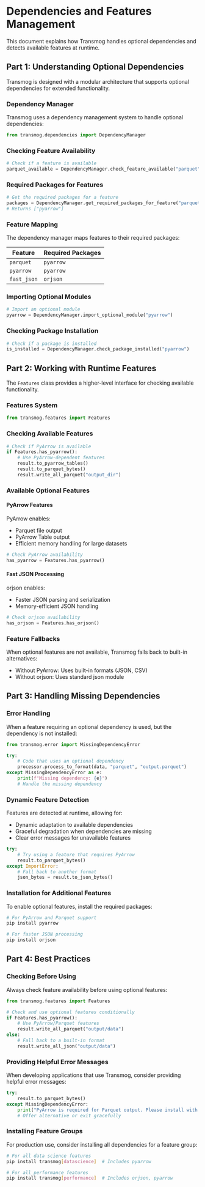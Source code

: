 # Dependencies and Features Management

This document explains how Transmog handles optional dependencies and detects available features at runtime.

## Part 1: Understanding Optional Dependencies

Transmog is designed with a modular architecture that supports optional dependencies for extended functionality.

### Dependency Manager

Transmog uses a dependency management system to handle optional dependencies:

```python
from transmog.dependencies import DependencyManager
```

### Checking Feature Availability

```python
# Check if a feature is available
parquet_available = DependencyManager.check_feature_available("parquet")
```

### Required Packages for Features

```python
# Get the required packages for a feature
packages = DependencyManager.get_required_packages_for_feature("parquet")
# Returns ["pyarrow"]
```

### Feature Mapping

The dependency manager maps features to their required packages:

| Feature | Required Packages |
|---------|------------------|
| `parquet` | `pyarrow` |
| `pyarrow` | `pyarrow` |
| `fast_json` | `orjson` |

### Importing Optional Modules

```python
# Import an optional module
pyarrow = DependencyManager.import_optional_module("pyarrow")
```

### Checking Package Installation

```python
# Check if a package is installed
is_installed = DependencyManager.check_package_installed("pyarrow")
```

## Part 2: Working with Runtime Features

The `Features` class provides a higher-level interface for checking available functionality.

### Features System

```python
from transmog.features import Features
```

### Checking Available Features

```python
# Check if PyArrow is available
if Features.has_pyarrow():
    # Use PyArrow-dependent features
    result.to_pyarrow_tables()
    result.to_parquet_bytes()
    result.write_all_parquet("output_dir")
```

### Available Optional Features

#### PyArrow Features

PyArrow enables:

- Parquet file output
- PyArrow Table output
- Efficient memory handling for large datasets

```python
# Check PyArrow availability
has_pyarrow = Features.has_pyarrow()
```

#### Fast JSON Processing

orjson enables:

- Faster JSON parsing and serialization
- Memory-efficient JSON handling

```python
# Check orjson availability
has_orjson = Features.has_orjson()
```

### Feature Fallbacks

When optional features are not available, Transmog falls back to built-in alternatives:

- Without PyArrow: Uses built-in formats (JSON, CSV)
- Without orjson: Uses standard json module

## Part 3: Handling Missing Dependencies

### Error Handling

When a feature requiring an optional dependency is used, but the dependency is not installed:

```python
from transmog.error import MissingDependencyError

try:
    # Code that uses an optional dependency
    processor.process_to_format(data, "parquet", "output.parquet")
except MissingDependencyError as e:
    print(f"Missing dependency: {e}")
    # Handle the missing dependency
```

### Dynamic Feature Detection

Features are detected at runtime, allowing for:

- Dynamic adaptation to available dependencies
- Graceful degradation when dependencies are missing
- Clear error messages for unavailable features

```python
try:
    # Try using a feature that requires PyArrow
    result.to_parquet_bytes()
except ImportError:
    # Fall back to another format
    json_bytes = result.to_json_bytes()
```

### Installation for Additional Features

To enable optional features, install the required packages:

```bash
# For PyArrow and Parquet support
pip install pyarrow

# For faster JSON processing
pip install orjson
```

## Part 4: Best Practices

### Checking Before Using

Always check feature availability before using optional features:

```python
from transmog.features import Features

# Check and use optional features conditionally
if Features.has_pyarrow():
    # Use PyArrow/Parquet features
    result.write_all_parquet("output/data")
else:
    # Fall back to a built-in format
    result.write_all_json("output/data")
```

### Providing Helpful Error Messages

When developing applications that use Transmog, consider providing helpful error messages:

```python
try:
    result.to_parquet_bytes()
except MissingDependencyError:
    print("PyArrow is required for Parquet output. Please install with 'pip install pyarrow'.")
    # Offer alternative or exit gracefully
```

### Installing Feature Groups

For production use, consider installing all dependencies for a feature group:

```bash
# For all data science features
pip install transmog[datascience]  # Includes pyarrow

# For all performance features
pip install transmog[performance]  # Includes orjson, pyarrow
```
